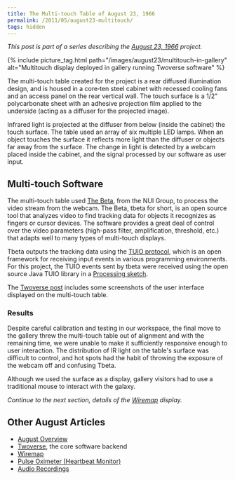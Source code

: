 ```yaml
---
title: The Multi-touch Table of August 23, 1966
permalink: /2011/05/august23-multitouch/
tags: hidden
---
```


*This post is part of a series describing the
[August 23, 1966](/2011/05/august23/) project.*

{% include picture_tag.html path="/images/august23/multitouch-in-gallery" alt="Multitouch display deployed in gallery running Twoverse software" %}

The multi-touch table created for the project is a rear diffused illumination
design, and is housed in a core‐ten steel cabinet with recessed cooling fans and
an access panel on the rear vertical wall. The touch surface is a 1/2"
polycarbonate sheet with an adhesive projection film applied to the underside
(acting as a diffuser for the projected image).

Infrared light is projected at the diffuser from below (inside the cabinet) the
touch surface. The table used an array of six multiple LED lamps. When an object
touches the surface it reflects more light than the diffuser or objects far away
from the surface. The change in light is detected by a webcam placed inside the
cabinet, and the signal processed by our software as user input.

## Multi-touch Software

The multi-touch table used [The Beta](http://ccv.nuigroup.com/), from the NUI
Group, to process the video stream from the webcam. The Beta, tbeta for short,
is an open source tool that analyzes video to find tracking data for objects it
recognizes as fingers or cursor devices. The software provides a great deal of
control over the video parameters (high-pass filter, amplification, threshold,
etc.) that adapts well to many types of multi-touch displays.

Tbeta outputs the tracking data using the [TUIO protocol](http://tuio.org/),
which is an open framework for receiving input events in various programming
environments. For this project, the TUIO events sent by tbeta were received
using the open source Java TUIO library in a
[Processing sketch](https://github.com/peplin/august23/blob/master/src/gallery/MultitouchClient/TuioController.pde).

The [Twoverse post](/2011/05/august23-twoverse/) includes some screenshots of
the user interface displayed on the multi-touch table.

### Results

Despite careful calibration and testing in our workspace, the final move to the
gallery threw the multi-touch table out of alignment and with the remaining
time, we were unable to make it sufficiently responsive enough to user
interaction. The distribution of IR light on the table's surface was difficult
to control, and hot spots had the habit of throwing the exposure of the webcam
off and confusing Tbeta.

Although we used the surface as a display, gallery visitors had to use a
traditional mouse to interact with the galaxy.

*Continue to the next section, details of the
[Wiremap](/2011/05/august23-wiremap/) display.*

## Other August Articles

* [August Overview](/2011/05/august23/)
* [Twoverse](/2011/05/august23-twoverse/), the core software backend
* [Wiremap](/2011/05/august23-wiremap/)
* [Pulse Oximeter (Heartbeat Monitor)](/2011/05/august23-pulse-oximeter/)
* [Audio Recordings](/2011/05/august23-audio/)
